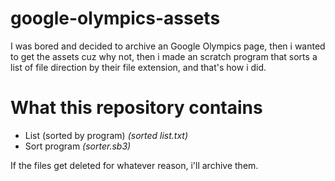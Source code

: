 # google-olympics-assets
I was bored and decided to archive an Google Olympics page, then i wanted to get the assets cuz why not, then i made an scratch program that sorts a list of file direction by their file extension, and that's how i did.

# What this repository contains
- List (sorted by program) *(sorted list.txt)*
- Sort program *(sorter.sb3)*

If the files get deleted for whatever reason, i'll archive them.
